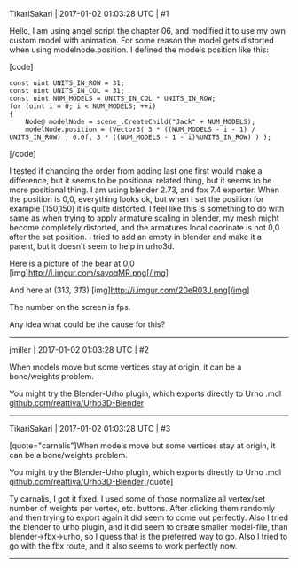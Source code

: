TikariSakari | 2017-01-02 01:03:28 UTC | #1

Hello, I am using angel script the chapter 06, and modified it to use my own custom model with animation. For some reason the model gets distorted when using modelnode.position. I defined the models position like this:

[code]

    const uint UNITS_IN_ROW = 31;
    const uint UNITS_IN_COL = 31;
    const uint NUM_MODELS = UNITS_IN_COL * UNITS_IN_ROW;
    for (uint i = 0; i < NUM_MODELS; ++i)
    {
        Node@ modelNode = scene_.CreateChild("Jack" + NUM_MODELS);
        modelNode.position = (Vector3( 3 * ((NUM_MODELS - i - 1) / UNITS_IN_ROW) , 0.0f, 3 * ((NUM_MODELS - 1 - i)%UNITS_IN_ROW) ) );

[/code]

I tested if changing the order from adding last one first would make a difference, but it seems to be positional related thing, but it seems to be more positional thing. I am using blender 2.73, and fbx 7.4 exporter. When the position is 0,0, everything looks ok, but when I set the position for example (150,150) it is quite distorted. I feel like this is something to do with same as when trying to apply armature scaling in blender, my mesh might become completely distorted, and the armatures local coorinate is not 0,0 after the set position. I tried to add an empty in blender and make it a parent, but it doesn't seem to help in urho3d.

Here is a picture of the bear at 0,0
[img]http://i.imgur.com/sayoqMR.png[/img]

And here at (31*3, 31*3)
[img]http://i.imgur.com/20eR03J.png[/img]

The number on the screen is fps.

Any idea what could be the cause for this?

-------------------------

jmiller | 2017-01-02 01:03:28 UTC | #2

When models move but some vertices stay at origin, it can be a bone/weights problem.

You might try the Blender-Urho plugin, which exports directly to Urho .mdl
[github.com/reattiva/Urho3D-Blender](https://github.com/reattiva/Urho3D-Blender)

-------------------------

TikariSakari | 2017-01-02 01:03:28 UTC | #3

[quote="carnalis"]When models move but some vertices stay at origin, it can be a bone/weights problem.

You might try the Blender-Urho plugin, which exports directly to Urho .mdl
[github.com/reattiva/Urho3D-Blender](https://github.com/reattiva/Urho3D-Blender)[/quote]

Ty carnalis, I got it fixed. I used some of those normalize all vertex/set number of weights per vertex, etc. buttons. After clicking them randomly and then trying to export again it did seem to come out perfectly. Also I tried the blender to urho plugin, and it did seem to create smaller model-file, than blender->fbx->urho, so I guess that is the preferred way to go. Also I tried to go with the fbx route, and it also seems to work perfectly now.

-------------------------

